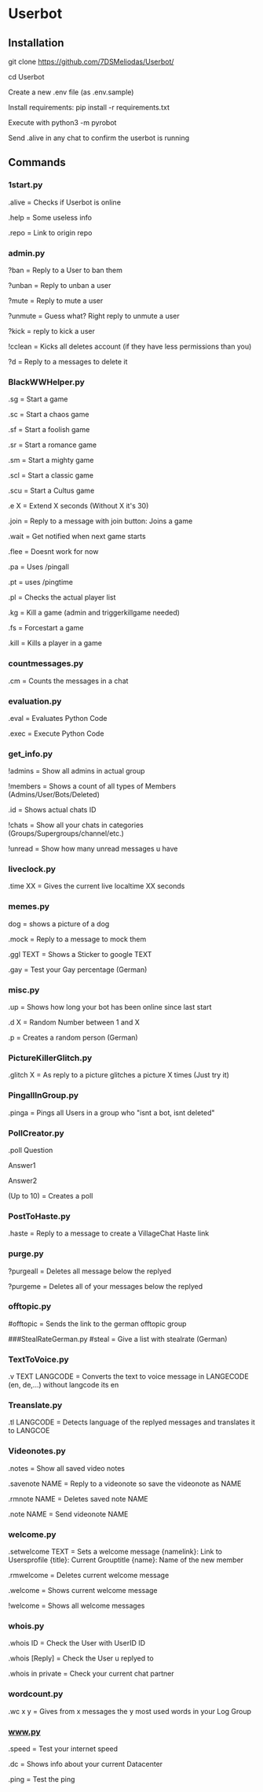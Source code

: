 # Userbot

## Installation

git clone https://github.com/7DSMeliodas/Userbot/

cd Userbot

Create a new .env file (as .env.sample)

Install requirements: pip install -r requirements.txt

Execute with python3 -m pyrobot

Send .alive in any chat to confirm the userbot is running

##	Commands
###	1start.py
.alive = Checks if Userbot is online

.help = Some useless info

.repo = Link to origin repo

###	admin.py
?ban = Reply to a User to ban them

?unban = Reply to unban a user

?mute = Reply to mute a user

?unmute = Guess what? Right reply to unmute a user

?kick = reply to kick a user

!cclean = Kicks all deletes account (if they have less permissions than you)

?d = Reply to a messages to delete it

###	BlackWWHelper.py
.sg = Start a game

.sc = Start a chaos game

.sf = Start a foolish game

.sr = Start a romance game

.sm = Start a mighty game

.scl = Start a classic game

.scu = Start a Cultus game

.e X = Extend X seconds (Without X it's 30)

.join = Reply to a message with join button: Joins a game

.wait = Get notified when next game starts

.flee = Doesnt work for now

.pa = Uses /pingall

.pt = uses /pingtime

.pl = Checks the actual player list

.kg = Kill a game (admin and triggerkillgame needed)

.fs = Forcestart a game

.kill = Kills a player in a game

### countmessages.py
.cm = Counts the messages in a chat

###	evaluation.py
.eval = Evaluates Python Code

.exec = Execute Python Code

###	get_info.py
!admins = Show all admins in actual group

!members = Shows a count of all types of Members (Admins/User/Bots/Deleted)

.id = Shows actual chats ID

!chats = Show all your chats in categories (Groups/Supergroups/channel/etc.)

!unread = Show how many unread messages u have


### liveclock.py
.time XX   = Gives the current live localtime XX seconds


###	memes.py
dog = shows a picture of a dog

.mock = Reply to a message to mock them

.ggl TEXT = Shows a Sticker to google TEXT

.gay = Test your Gay percentage (German)

###	misc.py
.up = Shows how long your bot has been online since last start

.d X = Random Number between 1 and X

.p = Creates a random person (German)

###	PictureKillerGlitch.py
.glitch X = As reply to a picture glitches a picture X times (Just try it)

###	PingallInGroup.py
.pinga = Pings all Users in a group who "isnt a bot, isnt deleted"

###	PollCreator.py
.poll Question

Answer1

Answer2

(Up to 10) = Creates a poll

###	PostToHaste.py
.haste = Reply to a message to create a VillageChat Haste link

###	purge.py
?purgeall = Deletes all message below the replyed

?purgeme = Deletes all of your messages below the replyed

###	offtopic.py
#offtopic = Sends the link to the german offtopic group

###StealRateGerman.py
#steal = Give a list with stealrate (German)

###	TextToVoice.py
.v TEXT LANGCODE = Converts the text to voice message in LANGECODE (en, de,...) without langcode its en

###	Treanslate.py
.tl LANGCODE = Detects language of the replyed messages and translates it to LANGCOE

###	Videonotes.py
.notes = Show all saved video notes

.savenote NAME = Reply to a videonote so save the videonote as NAME

.rmnote NAME = Deletes saved note NAME

.note NAME = Send videonote NAME

###	welcome.py
.setwelcome TEXT = Sets a welcome message {namelink}: Link to Usersprofile {title}: Current Grouptitle {name}: Name of the new member

.rmwelcome = Deletes current welcome message

.welcome = Shows current welcome message

!welcome = Shows all welcome messages

### whois.py
.whois ID = Check the User with UserID ID

.whois [Reply] = Check the User u replyed to

.whois in private = Check your current chat partner

### wordcount.py
.wc x y = Gives from x messages the y most used words in your Log Group

###	www.py
.speed = Test your internet speed

.dc = Shows info about your current Datacenter

.ping = Test the ping
